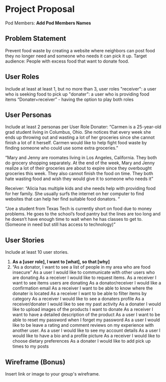 # Project Proposal

Pod Members: **Add Pod Members Names**

## Problem Statement

Prevent food waste by creating a website where neighbors can post food they no longer need and someone who needs it can pick it up. Target audience: People with excess food that want to donate food.

## User Roles

Include at least at least 1, but no more than 3, user roles
"receiver": a user who is seeking food to pick up 
"donater": a user who is providing food items
“Donater+receiver” - having the option to play both roles


## User Personas

Include at least 2 personas per User Role
Donater: 
“Carmen is a 25-year-old grad student living in Columbus, Ohio. She notices that every week she ends up throwing out and wasting a lot of her groceries since she cannot finish a lot of it herself. Carmen would like to help fight food waste by finding someone who could use some extra groceries.”

“Mary and Jenny are roomates living in Los Angeles, California. They both do grocery shopping separately. At the end of the week, Mary and Jenny realize a lot of their groceries are about to expire since they overbought groceries this week. They also cannot finish the food on time. They both hate wasting food and wish they would give it to someone who needs it”

Receiver:
“Alicia has multiple kids and she needs help with providing food for her family. She usually surfs the internet on her computer to find websites that can help her find suitable food donators. “

“Joe a student from Texas Tech is currently short on food due to money problems. He goes to the school’s food pantry but the lines are too long and he doesn’t have enough time to wait when he has classes to get to. (Someone in need but still has access to technology)”


## User Stories

Include at least 10 user stories.

1. **As a [user role], I want to [what], so that [why]**
2. “As a donator, I want to see a list of people in my area who are food insecure”
As a user I would like to communicate with other users who are donating
As a receiver I would like to request items.
As a receiver I want to see items users are donating
As a donator/receiver I would like a confirmation email 
As a receiver I want to be able to know where the donater is located
As a receiver I want to be able to filter items by category
As a receiver I would like to see a donaters profile
 As a receiver/donater I would like to see my past activity
As a donater I would like to upload images of the products I want to donate
 As a receiver I want to have a detailed description of the product
As a user I want to be able to reset my password when I forget my password
 As a user I would like to be leave a rating and comment reviews on my experience with another user.
As a user I would like to see my account details 
 As a user I would like to have a bio and a profile picture
As a receiver I would like to choose dietary preferences 
As a donater I would like to add pick up times to my posts


## Wireframe (Bonus)

Insert link or image to your group's wireframe. 
